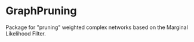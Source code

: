 # GraphPruning
Package for "pruning" weighted complex networks based on the Marginal Likelihood Filter.
